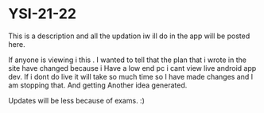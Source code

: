 # YSI-21-22
This is a description and all the updation iw ill do in the app will be posted here.


If anyone is viewing i this . I wanted to tell that the plan that i wrote in the site have changed because i Have a low end pc i cant view live android app dev. If i dont do live it will take so much time so I have made changes and I am stopping that. And getting Another idea generated.

Updates will be less because of exams. :)  

